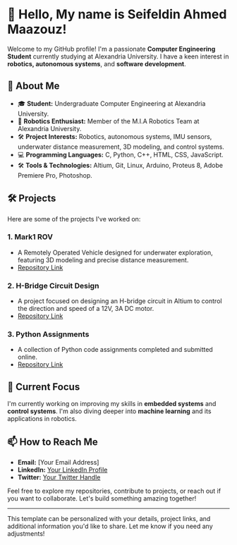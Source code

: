 # 👋 Hello, My name is Seifeldin Ahmed Maazouz!

Welcome to my GitHub profile! I'm a passionate **Computer Engineering Student** currently studying at Alexandria University. I have a keen interest in **robotics, autonomous systems**, and **software development**. 

## 🌟 About Me

- 🎓 **Student:** Undergraduate Computer Engineering at Alexandria University.
- 🤖 **Robotics Enthusiast:** Member of the M.I.A Robotics Team at Alexandria University.
- 🛠 **Project Interests:** Robotics, autonomous systems, IMU sensors, underwater distance measurement, 3D modeling, and control systems.
- 💻 **Programming Languages:** C, Python, C++, HTML, CSS, JavaScript.
- 🛠 **Tools & Technologies:** Altium, Git, Linux, Arduino, Proteus 8, Adobe Premiere Pro, Photoshop.

## 🛠 Projects

Here are some of the projects I've worked on:

### 1. **Mark1 ROV**
   - A Remotely Operated Vehicle designed for underwater exploration, featuring 3D modeling and precise distance measurement.
   - [Repository Link](#)

### 2. **H-Bridge Circuit Design**
   - A project focused on designing an H-bridge circuit in Altium to control the direction and speed of a 12V, 3A DC motor.
   - [Repository Link](#)

### 3. **Python Assignments**
   - A collection of Python code assignments completed and submitted online.
   - [Repository Link](#)

## 🌱 Current Focus

I'm currently working on improving my skills in **embedded systems** and **control systems**. I'm also diving deeper into **machine learning** and its applications in robotics.

## 📫 How to Reach Me

- **Email:** [Your Email Address]
- **LinkedIn:** [Your LinkedIn Profile](#)
- **Twitter:** [Your Twitter Handle](#)

Feel free to explore my repositories, contribute to projects, or reach out if you want to collaborate. Let's build something amazing together!

---

This template can be personalized with your details, project links, and additional information you'd like to share. Let me know if you need any adjustments!
